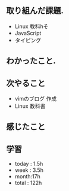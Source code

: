 ## 取り組んだ課題. 
 + Linux 教科hそ
+ JavaScript
+ タイピング
## わかったこと.

 ## 次やること 　
+ vimのブログ 作成
+ Linux 教科書
## 感じたこと

## 学習
+ today : 1.5h 
+ week : 3.5h
+ month:17h
+ total : 122h